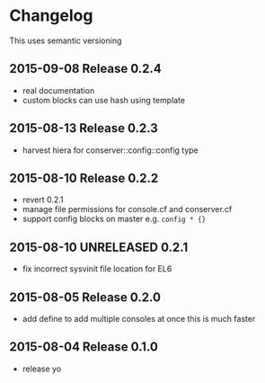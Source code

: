 # Changelog

This uses semantic versioning

## 2015-09-08 Release 0.2.4
* real documentation
* custom blocks can use hash using template

## 2015-08-13 Release 0.2.3
* harvest hiera for conserver::config::config type

## 2015-08-10 Release 0.2.2
* revert 0.2.1
* manage file permissions for console.cf and conserver.cf
* support config blocks on master e.g. `config * {}`

## 2015-08-10 UNRELEASED 0.2.1
* fix incorrect sysvinit file location for EL6

## 2015-08-05 Release 0.2.0
* add define to add multiple consoles at once
  this is much faster

## 2015-08-04 Release 0.1.0
* release yo
